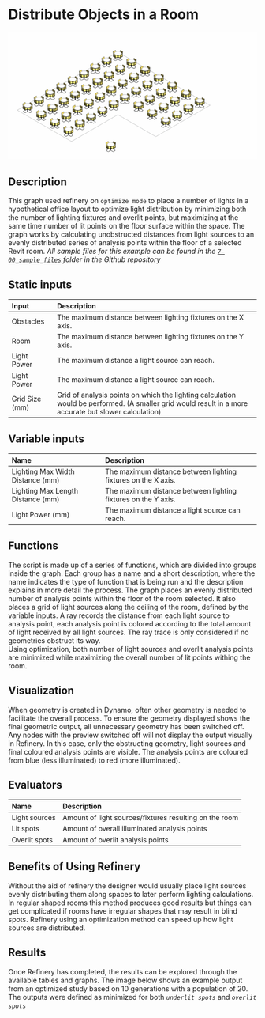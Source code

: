 # Distribute Objects in a Room

![](../../.gitbook/assets/ezgif-6-82fd0e4bc950.gif)

## Description

This graph used refinery on `optimize mode` to place a number of lights in a hypothetical office layout to optimize light distribution by minimizing both the number of lighting fixtures and overlit points, but maximizing at the same time number of lit points on the floor surface within the space. The graph works by calculating unobstructed distances from light sources to an evenly distributed series of analysis points within the floor of a selected Revit room. _All sample files for this example can be found in the_ [_`7-00_sample_files`_](https://github.com/DynamoDS/RefineryPrimer/tree/master/07-workflows/07-00_sample_files) _folder in the Github repository_

## Static inputs

| Input | Description |
| :--- | :--- |
| Obstacles | The maximum distance between lighting fixtures on the X axis. |
| Room | The maximum distance between lighting fixtures on the Y axis. |
| Light Power | The maximum distance a light source can reach. |
| Light Power | The maximum distance a light source can reach. |
| Grid Size \(mm\) | Grid of analysis points on which the lighting calculation would be performed. \(A smaller grid would result in a more accurate but slower calculation\) |

## Variable inputs

| Name | Description |
| :--- | :--- |
| Lighting Max Width Distance \(mm\) | The maximum distance between lighting fixtures on the X axis. |
| Lighting Max Length Distance \(mm\) | The maximum distance between lighting fixtures on the Y axis. |
| Light Power \(mm\) | The maximum distance a light source can reach. |

## Functions

The script is made up of a series of functions, which are divided into groups inside the graph. Each group has a name and a short description, where the name indicates the type of function that is being run and the description explains in more detail the process. The graph places an evenly distributed number of analysis points within the floor of the room selected. It also places a grid of light sources along the ceiling of the room, defined by the variable inputs. A ray records the distance from each light source to analysis point, each analysis point is colored according to the total amount of light received by all light sources. The ray trace is only considered if no geometries obstruct its way.  
Using optimization, both number of light sources and overlit analysis points are minimized while maximizing the overall number of lit points withing the room.

## Visualization

When geometry is created in Dynamo, often other geometry is needed to facilitate the overall process. To ensure the geometry displayed shows the final geometric output, all unnecessary geometry has been switched off. Any nodes with the preview switched off will not display the output visually in Refinery. In this case, only the obstructing geometry, light sources and final coloured analysis points are visible. The analysis points are coloured from blue \(less illuminated\) to red \(more illuminated\).

## Evaluators

| Name | Description |
| :--- | :--- |
| Light sources | Amount of light sources/fixtures resulting on the room |
| Lit spots | Amount of overall illuminated analysis points |
| Overlit spots | Amount of overlit analysis points |

## Benefits of Using Refinery

Without the aid of refinery the designer would usually place light sources evenly distributing them along spaces to later perform lighting calculations. In regular shaped rooms this method produces good results but things can get complicated if rooms have irregular shapes that may result in blind spots. Refinery using an optimization method can speed up how light sources are distributed.

## Results

Once Refinery has completed, the results can be explored through the available tables and graphs. The image below shows an example output from an optimized study based on 10 generations with a population of 20. The outputs were defined as minimized for both _`underlit spots`_ and _`overlit spots`_

